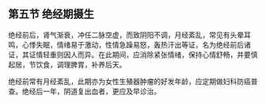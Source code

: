 ## 第五节 绝经期摄生

绝经前后，肾气渐衰，冲任二脉空虚，而致阴阳不调，月经紊乱，常见有头晕耳鸣，心悸失眠，情绪易于激动，性情急躁易怒，轰热汗出等证，名为绝经前后诸证，其证情轻重则因人而异。在此期间，应消除紧张情绪，保持心情舒畅，并要慎起居，节饮食，调理脾胃，补养后天。

绝经前常有月经紊乱，此期亦为女性生殖器肿瘤的好发年龄，应定期做妇科防癌普查。绝经后一年，阴道复出血者，更应及早诊治。